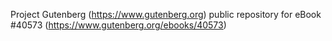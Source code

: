 Project Gutenberg (https://www.gutenberg.org) public repository for eBook #40573 (https://www.gutenberg.org/ebooks/40573)
